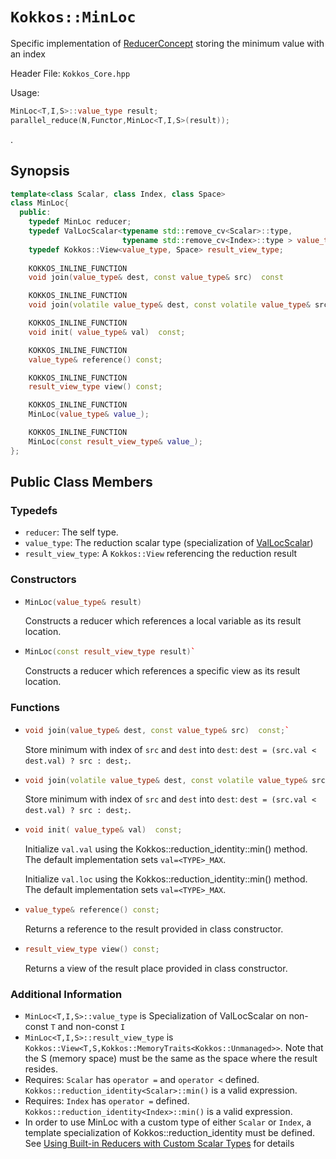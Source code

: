 # `Kokkos::MinLoc`

Specific implementation of [ReducerConcept](Kokkos%3A%3AReducerConcept) storing the minimum value with an index

Header File: `Kokkos_Core.hpp`

Usage: 
  ```c++
  MinLoc<T,I,S>::value_type result;
  parallel_reduce(N,Functor,MinLoc<T,I,S>(result));
  ```

. 

## Synopsis 
  ```c++
  template<class Scalar, class Index, class Space>
  class MinLoc{
    public:
      typedef MinLoc reducer;
      typedef ValLocScalar<typename std::remove_cv<Scalar>::type,
                           typename std::remove_cv<Index>::type > value_type;
      typedef Kokkos::View<value_type, Space> result_view_type;
      
      KOKKOS_INLINE_FUNCTION
      void join(value_type& dest, const value_type& src)  const

      KOKKOS_INLINE_FUNCTION
      void join(volatile value_type& dest, const volatile value_type& src) const;

      KOKKOS_INLINE_FUNCTION
      void init( value_type& val)  const;

      KOKKOS_INLINE_FUNCTION
      value_type& reference() const;

      KOKKOS_INLINE_FUNCTION
      result_view_type view() const;

      KOKKOS_INLINE_FUNCTION
      MinLoc(value_type& value_);

      KOKKOS_INLINE_FUNCTION
      MinLoc(const result_view_type& value_);
  };
  ```

## Public Class Members

### Typedefs
   
 * `reducer`: The self type.
 * `value_type`: The reduction scalar type (specialization of [ValLocScalar](Kokkos%3A%3AValLocScalar))
 * `result_view_type`: A `Kokkos::View` referencing the reduction result 

### Constructors
 
 * ```c++
   MinLoc(value_type& result)
   ```
   Constructs a reducer which references a local variable as its result location.  
 
 * ```c++
   MinLoc(const result_view_type result)`
   ```
   Constructs a reducer which references a specific view as its result location.

### Functions

 * ```c++
   void join(value_type& dest, const value_type& src)  const;`
   ```
   Store minimum with index of `src` and `dest` into `dest`:  `dest = (src.val < dest.val) ? src : dest;`. 

 * ```c++
   void join(volatile value_type& dest, const volatile value_type& src) const;
   ```
   Store minimum with index of `src` and `dest` into `dest`:  `dest = (src.val < dest.val) ? src : dest;`. 

 * ```c++
   void init( value_type& val)  const;
   ```
   Initialize `val.val` using the Kokkos::reduction_identity<Scalar>::min() method.  The default implementation sets `val=<TYPE>_MAX`.

   Initialize `val.loc` using the Kokkos::reduction_identity<Index>::min() method.  The default implementation sets `val=<TYPE>_MAX`.

 * ```c++
   value_type& reference() const;
   ```
   Returns a reference to the result provided in class constructor.

 * ```c++
   result_view_type view() const;
   ```
   Returns a view of the result place provided in class constructor.

### Additional Information
   * `MinLoc<T,I,S>::value_type` is Specialization of ValLocScalar on non-const `T` and non-const `I`
   * `MinLoc<T,I,S>::result_view_type` is `Kokkos::View<T,S,Kokkos::MemoryTraits<Kokkos::Unmanaged>>`.  Note that the S (memory space) must be the same as the space where the result resides.
   * Requires: `Scalar` has `operator =` and `operator <` defined. `Kokkos::reduction_identity<Scalar>::min()` is a valid expression. 
   * Requires: `Index` has `operator =` defined. `Kokkos::reduction_identity<Index>::min()` is a valid expression. 
   * In order to use MinLoc with a custom type of either `Scalar` or `Index`, a template specialization of Kokkos::reduction_identity<CustomType> must be defined.  See [Using Built-in Reducers with Custom Scalar Types](Custom-Reductions%3A-Built-In-Reducers-with-Custom-Scalar-Types) for details
